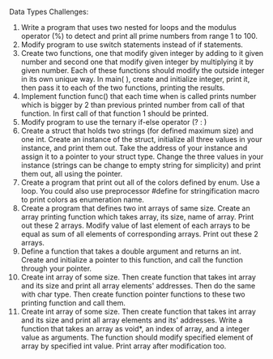 Data Types Challenges:
01. Write a program that uses two nested for loops and the modulus operator (%) to detect and print all prime numbers from range 1 to 100.
02. Modify program to use switch statements instead of if statements.
03. Create two functions, one that modify given integer by adding to it given number and second one that modify given integer by multiplying it by given number. Each of these functions should modify the outside integer in its own unique way. In main( ), create and initialize integer, print it, then pass it to each of the two functions, printing the results.
04. Implement function func() that each time when is called prints number which is bigger by 2 than previous printed number from call of that function. In first call of that function 1 should be printed.
05. Modify program to use the ternary if-else operator (? : )
06. Create a struct that holds two strings (for defined maximum size) and one int. Create an instance of the struct, initialize all three values in your instance, and print them out. Take the address of your instance and assign it to a pointer to your struct type. Change the three values in your instance (strings can be change to empty string for simplicity) and print them out, all using the pointer.
07. Create a program that print out all of the colors defined by enum. Use a loop. You could also use preprocessor #define for stringification macro to print colors as enumeration name.
08. Create a program that defines two int arrays of same size. Create an array printing function which takes array, its size, name of array. Print out these 2 arrays. Modify value of last element of each arrays to be equal as sum of all elements of corresponding arrays. Print out these 2 arrays.
09. Define a function that takes a double argument and returns an int. Create and initialize a pointer to this function, and call the function through your pointer.
10. Create int array of some size. Then create function that takes int array and its size and print all array elements' addresses. Then do the same with char type. Then create function pointer functions to these two printing function and call them.
11. Create int array of some size. Then create function that takes int array and its size and print all array elements and its' addresses. Write a function that takes an array as void*, an index of array, and a integer value as arguments. The function should modify specified element of array by specified int value. Print array after modification too.
